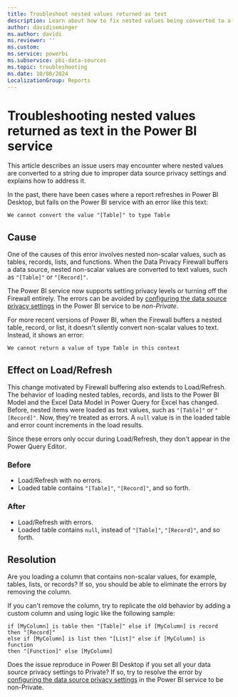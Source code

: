 ```yaml
---
title: Troubleshoot nested values returned as text
description: Learn about how to fix nested values being converted to a string when using improper data source privacy settings.
author: davidiseminger
ms.author: davidi
ms.reviewer: ''
ms.custom: 
ms.service: powerbi
ms.subservice: pbi-data-sources
ms.topic: troubleshooting
ms.date: 10/08/2024
LocalizationGroup: Reports
---
```

# Troubleshooting nested values returned as text in the Power BI service

This article describes an issue users may encounter where nested values are converted to a string due to improper data source privacy settings and explains how to address it.

In the past, there have been cases where a report refreshes in Power BI Desktop, but fails on the Power BI service with an error like this text:

```output
We cannot convert the value "[Table]" to type Table
```

## Cause

One of the causes of this error involves nested non-scalar values, such as tables, records, lists, and functions. When the Data Privacy Firewall buffers a data source, nested non-scalar values are converted to text values, such as `"[Table]"` or `"[Record]"`.

The Power BI service now supports setting privacy levels or turning off the Firewall entirely. The errors can be avoided by [configuring the data source privacy settings](https://powerbi.microsoft.com/blog/privacy-levels-for-cloud-data-sources/) in the Power BI service to be *non-Private*.

For more recent versions of Power BI, when the Firewall buffers a nested table, record, or list, it doesn't silently convert non-scalar values to text. Instead, it shows an error:

```output
We cannot return a value of type Table in this context
```

## Effect on Load/Refresh

This change motivated by Firewall buffering also extends to Load/Refresh. The behavior of loading nested tables, records, and lists to the Power BI Model and the Excel Data Model in Power Query for Excel has changed. Before, nested items were loaded as text values, such as `"[Table]"` or `"[Record]"`. Now, they're treated as errors. A `null` value is in the loaded table and error count increments in the load results.

Since these errors only occur during Load/Refresh, they don't appear in the Power Query Editor.

### Before

- Load/Refresh with no errors.
- Loaded table contains `"[Table]"`, `"[Record]"`, and so forth.

### After

- Load/Refresh with errors.
- Loaded table contains `null`, instead of `"[Table]"`, `"[Record]"`, and so forth.

## Resolution

Are you loading a column that contains non-scalar values, for example, tables, lists, or records? If so, you should be able to eliminate the errors by removing the column.

If you can't remove the column, try to replicate the old behavior by adding a custom column and using logic like the following sample:

```output
if [MyColumn] is table then "[Table]" else if [MyColumn] is record then "[Record]" 
else if [MyColumn] is list then "[List]" else if [MyColumn] is function 
then "[Function]" else [MyColumn]
```

Does the issue reproduce in Power BI Desktop if you set all your data source privacy settings to Private? If so, try to resolve the error by [configuring the data source privacy settings](https://powerbi.microsoft.com/blog/privacy-levels-for-cloud-data-sources/) in the Power BI service to be non-Private.
